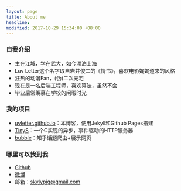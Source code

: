 ```yaml
---
layout: page
title: About me
headline: 
modified: 2017-10-29 15:34:00 +08:00
---
```


### 自我介绍

* 生在江城，学在武大，如今漂泊上海
* Luv Letter这个名字取自岩井俊二的《情书》，喜欢电影娓娓道来的风格
* 狂热的动漫Fan，(伪)二次元宅
* 现在是一名后端工程师，喜欢算法，虽然不会
* 毕业后常羡慕在学校的闲暇时光

### 我的项目

* [uvletter.github.io](https://github.com/uvletter/uvletter.github.io)：本博客，使用Jekyll和Github Pages搭建
* [TinyS](https://github.com/uvletter/TinyS)：一个C实现的异步，事件驱动的HTTP服务器
* [bubble](https://github.com/uvletter/bubble)：知乎话题爬虫+展示网页

### 哪里可以找到我

* [Github](https://github.com/uvletter)
* [微博](http://weibo.com/u/3863737276)
* 邮箱：skylypig@gmail.com
